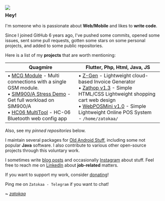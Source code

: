 <img align="left" src="https://i.ibb.co/y6w4kFC/zatokaa1-min.png">

### Hey!

I'm someone who is passionate about **Web/Mobile** and likes to **write code**.


<be>



Since I joined GitHub 6 years ago, I've pushed some commits, opened some issues, sent some pull requests, gotten some stars on some personal projects, and added to some public repositories.

Here is a list of my **projects** that are worth mentioning:

| **Quagmire**                                                                                                                                                                                                                                                                                                                                                                                                                                                                                                                                                                                                                                                                                                                                                                                                                                                                                                                                                                                                                                                                                                                     |  **Flutter**, **Php**, **Html**, **Java**, **JS**                                                                                                                                                                                                                                                                                                                                                                                                                                                                                                                                                                                                                                                                                                                                                                                                                                                                                                                                                                                                                                                                                                                                                                                                                                                                                                        |
| ---------------------------------------------------------------------------------------------------------------------------------------------------------------------------------------------------------------------------------------------------------------------------------------------------------------------------------------------------------------------------------------------------------------------------------------------------------------------------------------------------------------------------------------------------------------------------------------------------------------------------------------------------------------------------------------------------------------------------------------------------------------------------------------------------------------------------------------------------------------------------------------------------------------------------------------------------------------------------------------------------------------------------------------------------------------------------------------------------------------------------- | --------------------------------------------------------------------------------------------------------------------------------------------------------------------------------------------------------------------------------------------------------------------------------------------------------------------------------------------------------------------------------------------------------------------------------------------------------------------------------------------------------------------------------------------------------------------------------------------------------------------------------------------------------------------------------------------------------------------------------------------------------------------------------------------------------------------------------------------------------------------------------------------------------------------------------------------------------------------------------------------------------------------------------------------------------------------------------------------------------------------------------------------------------------------------------------------------------------------------------------------------------------------------------------------------------------------------------------------------------------------------------- |
• [MCG Module](#) - Multi connections with a single GSM module. <br>• [SIM900/A Stress Demo](#) - Get full workload on SIM900/A <br>• [HC06 MultiTool](#) - HC-06 Bluetooth web config app <br>| • [Z-Gen](#) - Lightweight cloud-based Invoice Generator <br>• [Zathop v1.3](#) - Simple HTML/CSS Lightweight shopping cart web design <br>• [WebPOSMini v1.0](#) - Simple Lightweight Online POS System <br> - `/home/zatokaa/` |

Also, see my _pinned repositories_ below.

I maintain several packages for [Old Android Stuff](https://forum.xda-developers.com/m/gishanstc.4550713/), including some not popular **Java** software. I also contribute to various other open-source projects through this voluntary work.

I sometimes write [blog posts](https://travelceylony.com/) and occasionally [Instagram](https://www.instagram.com/zatokaa) about stuff. Feel free to reach me on [LinkedIn](https://www.linkedin.com/in/gishanbandara/) about **job-related** matters.

If you want to support my work, consider [donating](https://ko-fi.com/zatoka)!

Ping me on `Zatokaa - Telegram` if you want to chat!

**~** [_zatokaa_](#)
